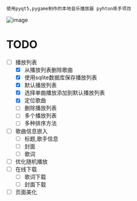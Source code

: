     使用pyqt5,pygame制作的本地音乐播放器 pyhton练手项目


![image](https://github.com/DongZhouhan/TheMusicPlayer/assets/92138704/07ad5085-c84a-4f25-9b29-9c2c4b07383d)




# TODO
 - [ ] 播放列表
     - [x] 从播放列表删除歌曲
     - [x] 使用sqlite数据库保存播放列表
     - [x] 默认播放列表 
     - [x] 选择单曲播放添加到默认播放列表
     - [x] 定位歌曲
     - [ ] 删除播放列表
     - [ ] 多个播放列表
     - [ ] 多种排序方法
 - [ ] 歌曲信息嵌入
     - [ ] 标题,歌手信息
     - [ ] 封面
     - [ ] 歌词
 - [ ] 优化随机播放
 - [ ] 在线下载
     - [ ] 歌词下载
     - [ ] 封面下载
 - [ ] 页面美化
